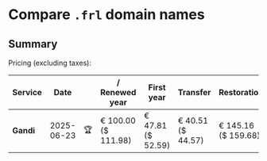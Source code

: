 # Compare `.frl` domain names

## Summary

Pricing (excluding taxes):

| Service | Date |  | / Renewed year | First year | Transfer | Restoration |
|--|--|--|--|--|--|--|
| **Gandi** | 2025-06-23 | 🏆 | € 100.00<br>($ 111.98) | € 47.81<br>($ 52.59) | € 40.51<br>($ 44.57) | € 145.16<br>($ 159.68) |
